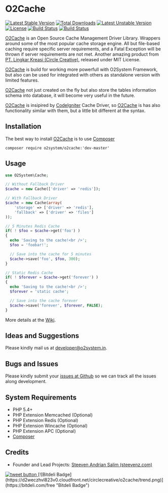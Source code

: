 O2Cache
=====

[![Latest Stable Version](https://poser.pugx.org/o2system/o2cache/v/stable)](https://packagist.org/packages/o2system/o2cache) [![Total Downloads](https://poser.pugx.org/o2system/o2cache/downloads)](https://packagist.org/packages/o2system/o2cache) [![Latest Unstable Version](https://poser.pugx.org/o2system/o2cache/v/unstable)](https://packagist.org/packages/o2system/o2cache) [![License](https://poser.pugx.org/o2system/o2cache/license)](https://packagist.org/packages/o2system/o2cache)
[![Build Status](https://img.shields.io/github/forks/circlecreative/o2cache.svg)](https://github.com/circlecreative/o2cache)
[![Build Status](https://img.shields.io/github/stars/circlecreative/o2cache.svg)](https://github.com/circlecreative/o2cache)

[O2Cache][3] is an Open Source Cache Management Driver Library. 
Wrappers around some of the most popular cache storage engine. 
All but file-based caching require specific server requirements, and a Fatal Exception will be thrown if server requirements are not met. 
Another amazing product from [PT. Lingkar Kreasi (Circle Creative)][1], released under MIT License.

[O2Cache][3] is build for working more powerfull with O2System Framework, but also can be used for integrated with others as standalone version with limited features.

[O2Cache][3] not just created on the fly but also store the tables information schema into database, it will become very useful in the future.

[O2Cache][3] is insipired by [CodeIgniter][10] Cache Driver, so [O2Cache][3] is has also functionality similar with them, but a little bit different at the syntax.

Installation
------------
The best way to install [O2Cache](https://packagist.org/packages/o2system/o2cache) is to use [Composer][9]
```
composer require o2system/o2cache:'dev-master'
```

Usage
-----
```php
use O2System\Cache;

// Without Fallback Driver
$cache = new Cache(['driver' => 'redis']);

// With Fallback Driver
$cache = new Cache(array(
    'storage' => ['driver' => 'redis'],
    'fallback' => ['driver' => 'files']
));

// 5 Minutes Redis Cache
if( ! $foo = $cache->get('foo') )
{
  echo 'Saving to the cache!<br />';
  $foo = 'foobar!';

  // Save into the cache for 5 minutes
  $cache->save('foo', $foo, 300);
}

// Static Redis Cache
if( ! $forever = $cache->get('forever') )
{
  echo 'Saving to the cache!<br />';
  $forever = 'static cache';

  // Save into the cache forever
  $cache->save('forever', $forever, FALSE);
}
```

More details at the [Wiki](http://github.com/circlecreative/o2cache/wiki).

Ideas and Suggestions
---------------------
Please kindly mail us at [developer@o2system.in][7].

Bugs and Issues
---------------
Please kindly submit your [issues at Github][5] so we can track all the issues along development.

System Requirements
-------------------
- PHP 5.4+
- PHP Extension Memcached (Optional)
- PHP Extension Redis (Optional)
- PHP Extension Wincache (Optional)
- PHP Extension APC (Optional)
- [Composer][9]

Credits
-------
* Founder and Lead Projects: [Steeven Andrian Salim (steevenz.com)][7]

<a href="https://twitter.com/intent/tweet?text=Open+Source+Cache+Management+Driver+Library.+Wrappers+around+some+of+the+most+popular+cache+storage+engine.+&url=https%3A%2F%2Fgithub.com%2Fcirclecreative%2Fo2cache&hashtags=cache%2C+phplibraries%2C+phpclass%2C+o2system%2C+circlecreative&original_referer=http%3A%2F%2Fgithub.com%2F&tw_p=tweetbutton" target="_blank">
  <img src="http://jpillora.com/github-twitter-button/img/tweet.png"
       alt="tweet button" title="Open Source Cache Management Driver Library. Wrappers around some of the most popular cache storage engine. "></img>
</a>
[![Bitdeli Badge](https://d2weczhvl823v0.cloudfront.net/circlecreative/o2cache/trend.png)](https://bitdeli.com/free "Bitdeli Badge") 

[1]: http://circle-creative.com
[2]: http://o2system.in
[3]: http://o2system.in/features/standalone/o2cache
[4]: http://o2system.in/features/standalone/o2cache/license
[5]: http://github.com/circlecreative/o2cache/issues
[6]: https://packagist.org/packages/o2system/o2cache
[7]: http://steevenz.com
[8]: mailto:developer@o2system.in
[9]: https://getcomposer.org
[10]: http://codeigniter.com
